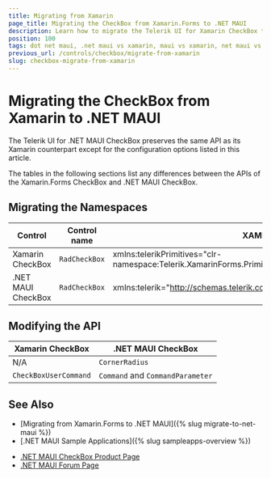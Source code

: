 ```yaml
---
title: Migrating from Xamarin
page_title: Migrating the CheckBox from Xamarin.Forms to .NET MAUI
description: Learn how to migrate the Telerik UI for Xamarin CheckBox to the Telerik UI for .NET MAUI framework by updating the namespaces and the incompatible NuGet packages.
position: 100
tags: dot net maui, .net maui vs xamarin, maui vs xamarin, net maui vs xamarin, migration, xamarin.forms
previous_url: /controls/checkbox/migrate-from-xamarin
slug: checkbox-migrate-from-xamarin
---
```


# Migrating the CheckBox from Xamarin to .NET MAUI

The Telerik UI for .NET MAUI CheckBox preserves the same API as its Xamarin counterpart except for the configuration options listed in this article.

The tables in the following sections list any differences between the APIs of the Xamarin.Forms CheckBox and .NET MAUI CheckBox.

## Migrating the Namespaces

| Control | Control name | XAML Namespcace | C# Namespace|
| --------------- | --------------- | --------------- | --------------- |
| Xamarin CheckBox | `RadCheckBox` | xmlns:telerikPrimitives="clr-namespace:Telerik.XamarinForms.Primitives;assembly=Telerik.XamarinForms.Primitives" | using Telerik.XamarinForms.Primitives; |
| .NET MAUI CheckBox | `RadCheckBox` | xmlns:telerik="http://schemas.telerik.com/2022/xaml/maui" | using Telerik.Maui.Controls; |

## Modifying the API

| Xamarin CheckBox | .NET MAUI CheckBox |
| ------------- | --------------- |
| N/A | `CornerRadius` |
| `CheckBoxUserCommand` | `Command` and `CommandParameter` |

## See Also

* [Migrating from Xamarin.Forms to .NET MAUI]({% slug migrate-to-net-maui %})
* [.NET MAUI Sample Applications]({% slug sampleapps-overview %})
- [.NET MAUI CheckBox Product Page](https://www.telerik.com/maui-ui/checkbox)
- [.NET MAUI Forum Page](https://www.telerik.com/forums/maui?tagId=1853)
